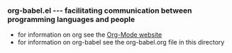 ### org-babel.el --- facilitating communication between programming languages and people

* for information on org see the [Org-Mode website](http://org-mode.org)
* for information on org-babel see the org-babel.org file in this
  directory
